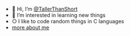 - 👋 Hi, I’m [@TallerThanShort](https://github.com/TallerThanShort)
- 👀 I’m interested in learning new things
- ○ I like to code random things in C languages
- [more about me](https://TallerThanShort.github.io/about-me)
